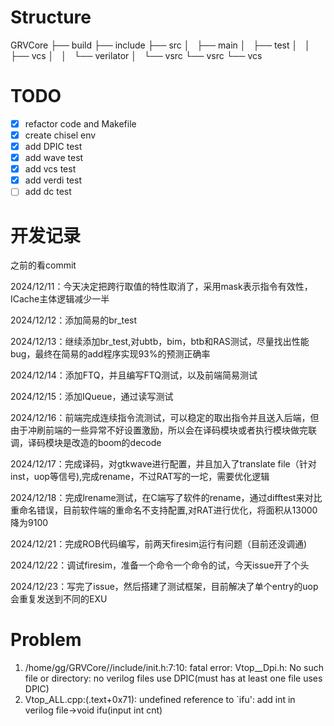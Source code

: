 # Structure

GRVCore
├── build
├── include
├── src
│   ├── main
│   ├── test
│   │   ├── vcs
│   │   └── verilator
│   └── vsrc
└── vsrc
    └── vcs

# TODO

* [X] refactor code and Makefile
* [X] create chisel env
* [X] add DPIC test
* [X] add wave test
* [X] add vcs test
* [X] add verdi test
* [ ] add dc test

# 开发记录

之前的看commit

2024/12/11：今天决定把跨行取值的特性取消了，采用mask表示指令有效性，ICache主体逻辑减少一半

2024/12/12：添加简易的br_test

2024/12/13：继续添加br_test,对ubtb，bim，btb和RAS测试，尽量找出性能bug，最终在简易的add程序实现93%的预测正确率

2024/12/14：添加FTQ，并且编写FTQ测试，以及前端简易测试

2024/12/15：添加IQueue，通过读写测试

2024/12/16：前端完成连续指令流测试，可以稳定的取出指令并且送入后端，但由于冲刷前端的一些异常不好设置激励，所以会在译码模块或者执行模块做完联调，译码模块是改造的boom的decode

2024/12/17：完成译码，对gtkwave进行配置，并且加入了translate file（针对inst，uop等信号),完成rename，不过RAT写的一坨，需要优化逻辑

2024/12/18：完成lrename测试，在C端写了软件的rename，通过difftest来对比重命名错误，目前软件端的重命名不支持配置,对RAT进行优化，将面积从13000降为9100

2024/12/21：完成ROB代码编写，前两天firesim运行有问题（目前还没调通)

2024/12/22：调试firesim，准备一个命令一个命令的试，今天issue开了个头

2024/12/23：写完了issue，然后搭建了测试框架，目前解决了单个entry的uop会重复发送到不同的EXU

# Problem

1. /home/gg/GRVCore//include/init.h:7:10: fatal error: Vtop__Dpi.h: No such file or directory: no verilog files use DPIC(must has at least one file uses DPIC)
2. Vtop_ALL.cpp:(.text+0x71): undefined reference to `ifu': add int in verilog file->void ifu(input int cnt)
